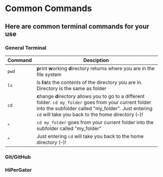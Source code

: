 # Common Commands

## Here are common terminal commands for your use


### General Terminal
| Command | Desciption |
| ---------- | ---------- |
| `pwd` | **p**rint **w**orking **d**irectory returns where you are in the file system |
| `ls` | ls **l**i**s**ts the contents of the directory you are in. Directory is the same as folder |
| `cd` | **c**hange **d**irectory allows you to go to a different folder. `cd my_folder` goes from your current folder into the subfolder called "my_folder". Just entering `cd` will take you back to the home directory (`~`)! |
| ^ | `cd my_folder` goes from your current folder into the subfolder called "my_folder" |
| ^ | Just entering `cd` will take you back to the home directory (`~`)! |

### Git/GitHub


### HiPerGator

